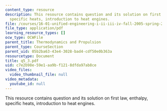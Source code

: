 ```yaml
---
content_type: resource
description: This resource contains question and its solution on first law, enthalpy,
  specific heats, introduction to heat engines.
file: /courses/16-01-unified-engineering-i-ii-iii-iv-fall-2005-spring-2006/c7e2b98e59e1aa9bf1218dfda97ab8ce_q5_3.pdf
file_type: application/pdf
learning_resource_types: []
ocw_type: OCWFile
parent_title: Thermodynamics and Propulsion
parent_type: CourseSection
parent_uid: 05b2ba63-43e4-3028-bad4-cdf50e0b363a
resourcetype: Document
title: q5_3.pdf
uid: c7e2b98e-59e1-aa9b-f121-8dfda97ab8ce
video_files:
  video_thumbnail_file: null
video_metadata:
  youtube_id: null
---
```

This resource contains question and its solution on first law, enthalpy, specific heats, introduction to heat engines.